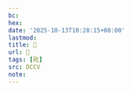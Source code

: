 ```yaml
---
bc:
hex:
date: '2025-10-13T10:28:15+08:00'
lastmod:
title: 􃄔
url: 􃄔
tags: [矻]
src: DCCV
note:
---
```

